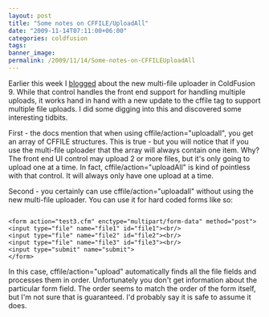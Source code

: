 ```yaml
---
layout: post
title: "Some notes on CFFILE/UploadAll"
date: "2009-11-14T07:11:00+06:00"
categories: coldfusion 
tags: 
banner_image: 
permalink: /2009/11/14/Some-notes-on-CFFILEUploadAll
---
```


Earlier this week I <a href="http://www.raymondcamden.com/index.cfm/2009/11/11/Important-notes-about-ColdFusion-9s-new-multi-file-uploader">blogged</a> about the new multi-file uploader in ColdFusion 9. While that control handles the front end support for handling multiple uploads, it works hand in hand with a new update to the cffile tag to support multiple file uploads. I did some digging into this and discovered some interesting tidbits.
<!--more-->
First - the docs mention that when using cffile/action="uploadall", you get an array of CFFILE structures. This is true - but you will notice that if you use the multi-file uploader that the array will always contain one item. Why? The front end UI control may upload 2 or more files, but it's only going to upload one at a time. In fact, cffile/action="uploadAll" is kind of pointless with that control. It will always only have one upload at a time.

Second - you certainly can use cffile/action="uploadall" without using the new multi-file uploader. You can use it for hard coded forms like so:

<code>
&lt;form action="test3.cfm" enctype="multipart/form-data" method="post"&gt;
&lt;input type="file" name="file1" id="file1"&gt;&lt;br/&gt;
&lt;input type="file" name="file2" id="file2"&gt;&lt;br/&gt;
&lt;input type="file" name="file3" id="file3"&gt;&lt;br/&gt;
&lt;input type="submit" name="submit"&gt;
&lt;/form&gt;
</code>

In this case, cffile/action="upload" automatically finds all the file fields and processes them in order. Unfortunately you don't get information about the particular form field. The order seems to match the order of the form itself, but I'm not sure that is guaranteed. I'd probably say it is safe to assume it does.